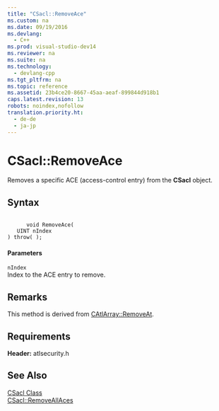 ```yaml
---
title: "CSacl::RemoveAce"
ms.custom: na
ms.date: 09/19/2016
ms.devlang: 
  - C++
ms.prod: visual-studio-dev14
ms.reviewer: na
ms.suite: na
ms.technology: 
  - devlang-cpp
ms.tgt_pltfrm: na
ms.topic: reference
ms.assetid: 23b4ce20-8667-45aa-aeaf-899844d918b1
caps.latest.revision: 13
robots: noindex,nofollow
translation.priority.ht: 
  - de-de
  - ja-jp
---
```

# CSacl::RemoveAce
Removes a specific ACE (access-control entry) from the **CSacl** object.  
  
## Syntax  
  
```  
  
      void RemoveAce(   
   UINT nIndex   
) throw( );  
```  
  
#### Parameters  
 `nIndex`  
 Index to the ACE entry to remove.  
  
## Remarks  
 This method is derived from [CAtlArray::RemoveAt](../vs140/CAtlArray--RemoveAt.md).  
  
## Requirements  
 **Header:** atlsecurity.h  
  
## See Also  
 [CSacl Class](../vs140/CSacl-Class.md)   
 [CSacl::RemoveAllAces](../vs140/CSacl--RemoveAllAces.md)